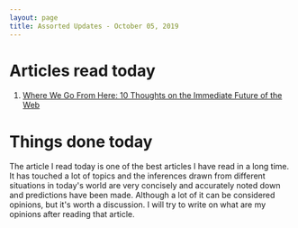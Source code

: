 ```yaml
---
layout: page
title: Assorted Updates - October 05, 2019
---
```


# Articles read today

1. [Where We Go From Here: 10 Thoughts on the Immediate Future of the Web](https://mor10.com/where-we-go-from-here-2019/)

# Things done today
The article I read today is one of the best articles I have read in a long time. It has touched a lot of topics and the inferences drawn from different situations in today's world are very concisely and accurately noted down and predictions have been made. Although a lot of it can be considered opinions, but it's worth a discussion.
I will try to write on what are my opinions after reading that article.

